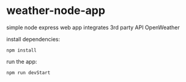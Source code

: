 # weather-node-app
simple node express web app integrates 3rd party API OpenWeather

install dependencies:
```
npm install
```

run the app:
```
npm run devStart
```

  
  
